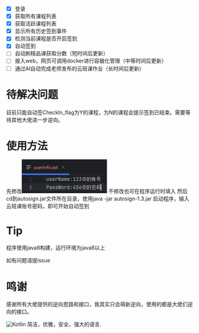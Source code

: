 - [x] 登录
- [x] 获取所有课程列表
- [x] 获取活跃课程列表
- [x] 显示所有历史签到事件
- [x] 检测当前课程是否开启签到
- [x] 自动签到
- [ ] 自动刷精品课获取分数（短时间后更新）
- [ ] 接入web，网页可调用docker进行容器化管理（中等时间后更新）
- [ ] 通过AI自动完成老师发布的云班课作业（长时间后更新)

# 待解决问题
目前只能自动签CheckIn_flag为Y的课程，为N的课程会提示签到已结束。需要等待其他大佬进一步逆向。
# 使用方法
先修改![img_1.png](img_1.png)
不修改也可在程序运行时填入
然后
cd到autosign.jar文件所在目录，使用java -jar autosign-1.3.jar  启动程序，输入云班课账号密码，即可开始自动签到

# Tip
程序使用java8构建，运行环境为java8以上

如有问题请提issue

# 鸣谢
感谢所有大佬提供的逆向思路和接口，我其实只会萌新逆向，使用的都是大佬们逆向的接口。

![Kotlin](https://img.shields.io/badge/Kotlin-00599C?logo=kotlin&logoColor=white)
简洁，优雅，安全，强大的语言.
